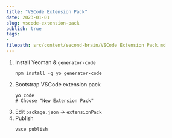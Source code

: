 ```yaml
---
title: "VSCode Extension Pack"
date: 2023-01-01
slug: vscode-extension-pack
publish: true
tags:
- 
filepath: src/content/second-brain/VSCode Extension Pack.md
---
```


1. Install Yeoman & `generator-code`
   ```shell
   npm install -g yo generator-code
   ```
2. Bootstrap VSCode extension pack
   ```shell
   yo code
   # Choose "New Extension Pack"
   ```
3. Edit `package.json` -> `extensionPack`
4. Publish
   ```shell
   vsce publish
   ```
